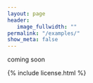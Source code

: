 ```yaml
---
layout: page
header:
   image_fullwidth: ""
permalink: "/examples/"
show_meta: false
---
```


coming soon

{% include license.html %}
